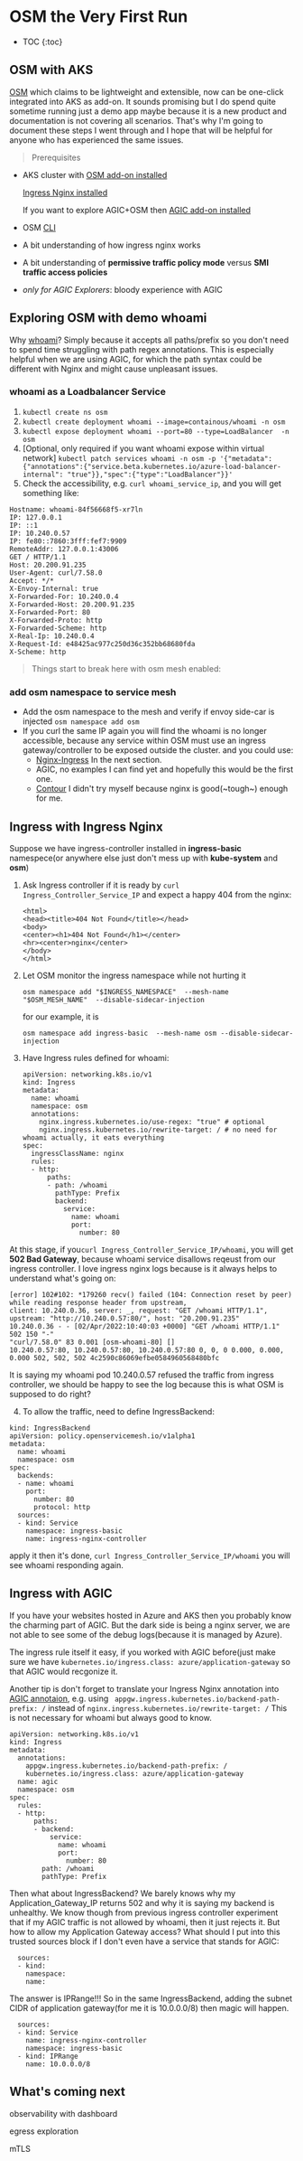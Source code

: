 # OSM the Very First Run
* TOC
{:toc}
## OSM with AKS
[OSM](https://github.com/openservicemesh/osm) which claims to be lightweight and extensible, now can be one-click integrated into AKS as add-on.
It sounds promising but I do spend quite sometime running just a demo app maybe because it is a new product and documentation is not covering all scenarios. 
That's why I'm going to document these steps I went through and I hope that will be helpful for anyone who has experienced the same issues.

>Prerequisites

- AKS cluster with 
    [OSM add-on installed](https://docs.microsoft.com/en-us/azure/aks/open-service-mesh-deploy-addon-az-cli)
    
    [Ingress Nginx installed](https://docs.microsoft.com/en-us/azure/aks/ingress-basic?tabs=azure-cli#basic-configuration)
    
    If you want to explore AGIC+OSM then [AGIC add-on installed](https://docs.microsoft.com/en-us/azure/application-gateway/tutorial-ingress-controller-add-on-new)
- OSM [CLI](https://release-v1-0.docs.openservicemesh.io/docs/guides/cli/)
- A bit understanding of how ingress nginx works
- A bit understanding of **permissive traffic policy mode** versus **SMI traffic access policies**
- *only for AGIC Explorers*: bloody experience with AGIC 
 

## Exploring OSM with demo whoami
Why [whoami](https://hub.docker.com/r/containous/whoami)? Simply because it accepts all paths/prefix so you don't need to spend time struggling with path regex annotations. This is especially helpful when we are using AGIC, for which the path syntax could be different with Nginx and might cause unpleasant issues.

### whoami as a Loadbalancer Service
1. `kubectl create ns osm`
2. `kubectl create deployment whoami --image=containous/whoami -n osm`
3. `kubectl expose deployment whoami --port=80 --type=LoadBalancer  -n osm` 
4. [Optional, only required if you want whoami expose within virtual network] `kubectl patch services whoami -n osm -p '{"metadata":{"annotations":{"service.beta.kubernetes.io/azure-load-balancer-internal": "true"}},"spec":{"type":"LoadBalancer"}}'`
5. Check the accessibility, e.g. `curl whoami_service_ip`, and you will get something like:
```
Hostname: whoami-84f56668f5-xr7ln
IP: 127.0.0.1
IP: ::1
IP: 10.240.0.57
IP: fe80::7860:3fff:fef7:9909
RemoteAddr: 127.0.0.1:43006
GET / HTTP/1.1
Host: 20.200.91.235
User-Agent: curl/7.58.0
Accept: */*
X-Envoy-Internal: true
X-Forwarded-For: 10.240.0.4
X-Forwarded-Host: 20.200.91.235
X-Forwarded-Port: 80
X-Forwarded-Proto: http
X-Forwarded-Scheme: http
X-Real-Ip: 10.240.0.4
X-Request-Id: e48425ac977c250d36c352bb68680fda
X-Scheme: http
```

>Things start to break here with osm mesh enabled:
### add osm namespace to service mesh
- Add the osm namespace to the mesh and verify if envoy side-car is injected
`osm namespace add osm`
- If you curl the same IP again you will find the whoami is no longer accessible, because any service within OSM must use an ingress gateway/controller to be exposed outside the cluster. and you could use:
  - [Nginx-Ingress](https://release-v1-0.docs.openservicemesh.io/docs/demos/ingress_k8s_nginx/) In the next section.
  - AGIC, no examples I can find yet and hopefully this would be the first one.
  - [Contour](https://release-v1-0.docs.openservicemesh.io/docs/demos/ingress_contour/) I didn't try myself because nginx is good(~tough~) enough for me.

## Ingress with Ingress Nginx
Suppose we have ingress-controller installed in **ingress-basic** namespece(or anywhere else just don't mess up with **kube-system** and **osm**)

1. Ask Ingress controller if it is ready by
   `curl Ingress_Controller_Service_IP` and expect a happy 404 from the nginx:
    ```
    <html>
    <head><title>404 Not Found</title></head>
    <body>
    <center><h1>404 Not Found</h1></center>
    <hr><center>nginx</center>
    </body>
    </html>
    ```
2. Let OSM monitor the ingress namespace while not hurting it
    
    `osm namespace add "$INGRESS_NAMESPACE"  --mesh-name "$OSM_MESH_NAME"  --disable-sidecar-injection`

    for our example, it is 
    
    `osm namespace add ingress-basic  --mesh-name osm --disable-sidecar-injection`
3. Have Ingress rules defined for whoami:

    ```
    apiVersion: networking.k8s.io/v1
    kind: Ingress
    metadata:
      name: whoami
      namespace: osm
      annotations:
        nginx.ingress.kubernetes.io/use-regex: "true" # optional
        nginx.ingress.kubernetes.io/rewrite-target: / # no need for whoami actually, it eats everything
    spec:
      ingressClassName: nginx
      rules:
      - http:
          paths:
          - path: /whoami
            pathType: Prefix
            backend:
              service:
                name: whoami
                port:
                  number: 80
    ```
At this stage, if you`curl Ingress_Controller_Service_IP/whoami`, you will get **502 Bad Gateway**, because whoami service disallows reqeust from our ingress controller.
I love ingress nginx logs because is it always helps to understand what's going on:

```
[error] 102#102: *179260 recv() failed (104: Connection reset by peer) while reading response header from upstream, 
client: 10.240.0.36, server: _, request: "GET /whoami HTTP/1.1", upstream: "http://10.240.0.57:80/", host: "20.200.91.235"
10.240.0.36 - - [02/Apr/2022:10:40:03 +0000] "GET /whoami HTTP/1.1" 502 150 "-" 
"curl/7.58.0" 83 0.001 [osm-whoami-80] [] 
10.240.0.57:80, 10.240.0.57:80, 10.240.0.57:80 0, 0, 0 0.000, 0.000, 0.000 502, 502, 502 4c2590c86069efbe0584960568480bfc
```
It is saying my whoami pod 10.240.0.57 refused the traffic from ingress controller, we should be happy to see the log because this is what OSM is supposed to do right?

4. To allow the traffic, need to define IngressBackend:
```
kind: IngressBackend
apiVersion: policy.openservicemesh.io/v1alpha1
metadata:
  name: whoami
  namespace: osm
spec:
  backends:
  - name: whoami
    port:
      number: 80 
      protocol: http
  sources:
  - kind: Service
    namespace: ingress-basic
    name: ingress-nginx-controller
```

apply it then it's done,  `curl Ingress_Controller_Service_IP/whoami` you will see whoami responding again.

## Ingress with AGIC
If you have your websites hosted in Azure and AKS then you probably know the charming part of AGIC. But the dark side is being a nginx server, we are not able to see some of the debug logs(because it is managed by Azure).

The ingress rule itself it easy, if you worked with AGIC before(just make sure we have `kubernetes.io/ingress.class: azure/application-gateway` so that AGIC would recgonize it.

Another tip is don't forget to translate your Ingress Nginx annotation into [AGIC annotaion](https://azure.github.io/application-gateway-kubernetes-ingress/annotations/), e.g.
using ` appgw.ingress.kubernetes.io/backend-path-prefix: /` instead of `nginx.ingress.kubernetes.io/rewrite-target: /`
This is not necessary for whoami but always good to know.
```
apiVersion: networking.k8s.io/v1
kind: Ingress
metadata:
  annotations:
    appgw.ingress.kubernetes.io/backend-path-prefix: /
    kubernetes.io/ingress.class: azure/application-gateway
  name: agic
  namespace: osm
spec:
  rules:
  - http:
      paths:
      - backend:
          service:
            name: whoami
            port:
              number: 80
        path: /whoami
        pathType: Prefix
```
Then what about IngressBackend? We barely knows why my Application_Gateway_IP returns 502 and why it is saying my backend is unhealthy.
We know though from previous ingress controller experiment that if my AGIC traffic is not allowed by whoami, then it just rejects it. But how to allow my Application Gateway access? What should I put into this trusted sources block if I don't even have a service that stands for AGIC:
```
  sources:
  - kind: 
    namespace: 
    name: 
```
The answer is IPRange!!! 
So in the same IngressBackend, adding the subnet CIDR of application gateway(for me it is 10.0.0.0/8) then magic will happen.
```
  sources:
  - kind: Service
    name: ingress-nginx-controller
    namespace: ingress-basic
  - kind: IPRange
    name: 10.0.0.0/8
```
## What's coming next
observability with dashboard

egress exploration

mTLS
